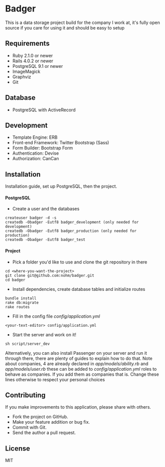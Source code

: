 Badger
======

This is a data storage project build for the company I work at, it's fully open source if you care for using it and should be easy to setup

Requirements
------------

* Ruby 2.1.0 or newer
* Rails 4.0.2 or newer
* PostgreSQL 9.1 or newer
* ImageMagick
* Graphviz
* Git

Database
--------

* PostgreSQL with ActiveRecord

Development
-----------

* Template Engine: ERB
* Front-end Framework: Twitter Bootstrap (Sass)
* Form Builder: Bootstrap Form
* Authentication: Devise
* Authorization: CanCan

Installation
------------

Installation guide, set up PostgreSQL, then the project.

#### PostgreSQL

* Create a user and the databases
```
createuser badger -d -s
createdb -Obadger -Eutf8 badger_development (only needed for development)
createdb -Obadger -Eutf8 badger_production (only needed for production)
createdb -Obadger -Eutf8 badger_test
```

#### Project

* Pick a folder you'd like to use and clone the git repository in there
```
cd <where-you-want-the-project>
git clone git@github.com:nohm/badger.git
cd badger
```
* Install dependencies, create database tables and initialize routes
```
bundle install
rake db:migrate
rake routes
```
* Fill in the config file *config/application.yml*
```
<your-text-editor> config/application.yml
```
* Start the server and work on it!
```
sh script/server_dev
```
Alternatively, you can also install Passenger on your server and run it through there, there are plenty of guides to explain how to do that.
Note about companies, 4 are already declared in *app/models/ability.rb* and *app/models/user.rb* these can be added to *config/application.yml* roles to behave as companies. If you add them as companies that is. Change these lines otherwise to respect your personal choices


Contributing
------------

If you make improvements to this application, please share with others.

* Fork the project on GitHub.
* Make your feature addition or bug fix.
* Commit with Git.
* Send the author a pull request.

License
-------

MIT
